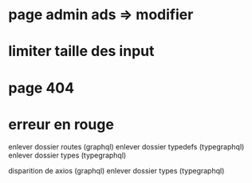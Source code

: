 # page admin ads => modifier

# limiter taille des input

# page 404

# erreur en rouge

<!-- BACK -->

enlever dossier routes (graphql)
enlever dossier typedefs (typegraphql)
enlever dossier types (typegraphql)

<!-- FRONT -->

disparition de axios (graphql)
enlever dossier types (typegraphql)
